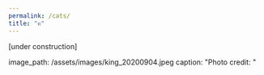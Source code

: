 ```yaml
---
permalink: /cats/
title: "ฅ"
---
```


[under construction]


image_path: /assets/images/king_20200904.jpeg
caption: "Photo credit: "

